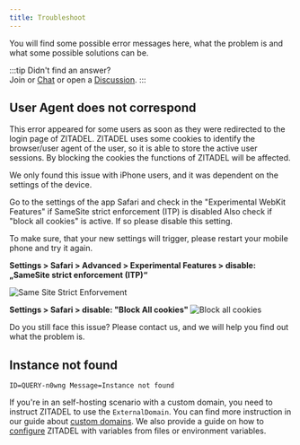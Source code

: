 ```yaml
---
title: Troubleshoot
---
```


You will find some possible error messages here, what the problem is and what some possible solutions can be.

:::tip Didn't find an answer?  
Join or [Chat](https://zitadel.com/chat) or open a [Discussion](https://github.com/zitadel/zitadel/discussions).
:::


## User Agent does not correspond

This error appeared for some users as soon as they were redirected to the login page of ZITADEL.
ZITADEL uses some cookies to identify the browser/user agent of the user, so it is able to store the active user sessions. By blocking the cookies the functions of ZITADEL will be affected.

We only found this issue with iPhone users, and it was dependent on the settings of the device.

Go to the settings of the app Safari and check in the "Experimental WebKit Features" if SameSite strict enforcement (ITP) is disabled
Also check if "block all cookies" is active. If so please disable this setting.

To make sure, that your new settings will trigger, please restart your mobile phone and try it again.

**Settings > Safari > Advanced > Experimental Features > disable: „SameSite strict enforcement (ITP)“**

![Same Site Strict Enforvement](/img/manuals/errors/same-site-strict.png)

**Settings > Safari > disable: "Block All cookies"** 
![Block all cookies](/img/manuals/errors/block-cookies.png)

Do you still face this issue? Please contact us, and we will help you find out what the problem is.

## Instance not found

`ID=QUERY-n0wng Message=Instance not found`

If you're in an self-hosting scenario with a custom domain, you need to instruct ZITADEL to use the `ExternalDomain`.
You can find more instruction in our guide about [custom domains](https://zitadel.com/docs/self-hosting/manage/custom-domain).
We also provide a guide on how to [configure](https://zitadel.com/docs/self-hosting/manage/configure) ZITADEL with variables from files or environment variables.
